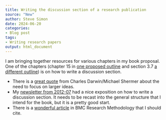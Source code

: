 ```yaml
---
title: Writing the discussion section of a research publication
source: "New"
author: Steve Simon
date: 2024-06-20
categories:
- Blog post
tags:
- Writing research papers
output: html_document
---
```


I am bringing together resources for various chapters in my book proposal. One of the chapters (chapter 15 in [one proposed outline][sim3] and section 3.7 [a different outline][sim4]) is on how to write a discussion section.

<!---more--->

-   There is a [great quote][sim5] from Charles Darwin/Michael Shermer about the need to focus on larger ideas. 
-   My [newsletter from 2012-07][sim6] had a nice exposition on how to write a discussion section. It needs to be recast into the general structure that I intend for the book, but it is a pretty good start.
-   There is a [wonderful article][sim7] in BMC Research Methodology that I should cite.

[sim3]: http://www.pmean.com/10/Contents.html
[sim4]: http://blog.pmean.com/book/
[sim5]: http://new.pmean.com/one-of-the-naturalists/
[sim6]: http://www.pmean.com/news/201207.html#1
[sim7]: http://new.pmean.com/discussion-section/
